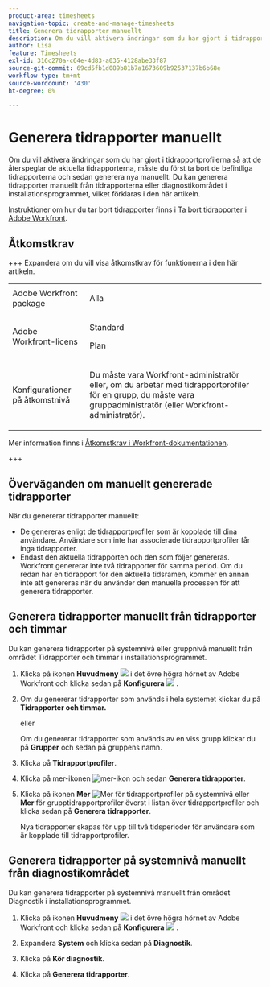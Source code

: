 ```yaml
---
product-area: timesheets
navigation-topic: create-and-manage-timesheets
title: Generera tidrapporter manuellt
description: Om du vill aktivera ändringar som du har gjort i tidrapportprofilerna så att de återspeglar de aktuella tidrapporterna, måste du först ta bort de befintliga tidrapporterna och sedan generera nya manuellt. Du kan generera tidrapporter manuellt från tidrapporterna eller diagnostikområdet i installationsprogrammet, vilket förklaras i den här artikeln.
author: Lisa
feature: Timesheets
exl-id: 316c270a-c64e-4d83-a035-4128abe33f87
source-git-commit: 69cd5fb1d089b81b7a1673609b92537137b6b68e
workflow-type: tm+mt
source-wordcount: '430'
ht-degree: 0%

---
```


# Generera tidrapporter manuellt

Om du vill aktivera ändringar som du har gjort i tidrapportprofilerna så att de återspeglar de aktuella tidrapporterna, måste du först ta bort de befintliga tidrapporterna och sedan generera nya manuellt. Du kan generera tidrapporter manuellt från tidrapporterna eller diagnostikområdet i installationsprogrammet, vilket förklaras i den här artikeln.

Instruktioner om hur du tar bort tidrapporter finns i [Ta bort tidrapporter i Adobe Workfront](../../timesheets/create-and-manage-timesheets/delete-timesheets.md).

## Åtkomstkrav

+++ Expandera om du vill visa åtkomstkrav för funktionerna i den här artikeln.

<table style="table-layout:auto">
 <col> 
 <col>
 <tbody> 
  <tr> 
   <td>Adobe Workfront package</td> 
   <td><p>Alla</p></td> 
  </tr> 
  <tr> 
   <td>Adobe Workfront-licens</td> 
   <td>
   <p>Standard</p>
   <p>Plan</p></td>
  </tr> 
  <tr> 
   <td>Konfigurationer på åtkomstnivå</td> 
   <td><p>Du måste vara Workfront-administratör eller, om du arbetar med tidrapportprofiler för en grupp, du måste vara gruppadministratör (eller Workfront-administratör).</p> </td> 
  </tr> 
 </tbody> 
</table>

Mer information finns i [Åtkomstkrav i Workfront-dokumentationen](/help/quicksilver/administration-and-setup/add-users/access-levels-and-object-permissions/access-level-requirements-in-documentation.md).

+++

## Överväganden om manuellt genererade tidrapporter

När du genererar tidrapporter manuellt:

* De genereras enligt de tidrapportprofiler som är kopplade till dina användare. Användare som inte har associerade tidrapportprofiler får inga tidrapporter.
* Endast den aktuella tidrapporten och den som följer genereras. Workfront genererar inte två tidrapporter för samma period. Om du redan har en tidrapport för den aktuella tidsramen, kommer en annan inte att genereras när du använder den manuella processen för att generera tidrapporter.

## Generera tidrapporter manuellt från tidrapporter och timmar

Du kan generera tidrapporter på systemnivå eller gruppnivå manuellt från området Tidrapporter och timmar i installationsprogrammet.

1. Klicka på ikonen **Huvudmeny** ![](assets/main-menu-icon.png) i det övre högra hörnet av Adobe Workfront och klicka sedan på **Konfigurera** ![](assets/gear-icon-settings.png) .

1. Om du genererar tidrapporter som används i hela systemet klickar du på **Tidrapporter och timmar.**

   eller

   Om du genererar tidrapporter som används av en viss grupp klickar du på **Grupper** och sedan på gruppens namn.

1. Klicka på **Tidrapportprofiler**.
1. Klicka på mer-ikonen ![mer-ikon](assets/more-icon.png) och sedan **Generera tidrapporter**.

1. Klicka på ikonen **Mer** ![Mer](assets/more-icon.png) för tidrapportprofiler på systemnivå eller **Mer** för grupptidrapportprofiler överst i listan över tidrapportprofiler och klicka sedan på **Generera tidrapporter**.

   Nya tidrapporter skapas för upp till två tidsperioder för användare som är kopplade till tidrapportprofiler.

## Generera tidrapporter på systemnivå manuellt från diagnostikområdet

Du kan generera tidrapporter på systemnivå manuellt från området Diagnostik i installationsprogrammet.

1. Klicka på ikonen **Huvudmeny** ![](assets/main-menu-icon.png) i det övre högra hörnet av Adobe Workfront och klicka sedan på **Konfigurera** ![](assets/gear-icon-settings.png) .

1. Expandera **System** och klicka sedan på **Diagnostik**.

1. Klicka på **Kör diagnostik**.
1. Klicka på **Generera tidrapporter**.
